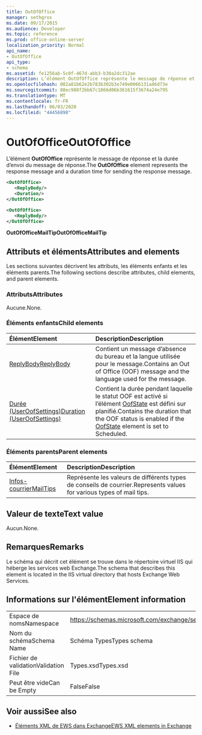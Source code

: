```yaml
---
title: OutOfOffice
manager: sethgros
ms.date: 09/17/2015
ms.audience: Developer
ms.topic: reference
ms.prod: office-online-server
localization_priority: Normal
api_name:
- OutOfOffice
api_type:
- schema
ms.assetid: fe1256ab-5c0f-467d-abb3-b38a2dc312ae
description: L’élément OutOfOffice représente le message de réponse et la durée d’envoi du message de réponse.
ms.openlocfilehash: 082a81b62e2b783b302b3e749e0066131a46d73e
ms.sourcegitcommit: 88ec988f2bb67c1866d06b361615f3674a24e795
ms.translationtype: MT
ms.contentlocale: fr-FR
ms.lasthandoff: 06/03/2020
ms.locfileid: "44456898"
---
```

# <a name="outofoffice"></a><span data-ttu-id="e70d5-103">OutOfOffice</span><span class="sxs-lookup"><span data-stu-id="e70d5-103">OutOfOffice</span></span>

<span data-ttu-id="e70d5-104">L’élément **OutOfOffice** représente le message de réponse et la durée d’envoi du message de réponse.</span><span class="sxs-lookup"><span data-stu-id="e70d5-104">The **OutOfOffice** element represents the response message and a duration time for sending the response message.</span></span> 
  
```XML
<OutOfOffice>
   <ReplyBody/>
   <Duration/>
</OutOfOffice>
```

```XML
<OutOfOffice>
   <ReplyBody/>
</OutOfOffice>
```

<span data-ttu-id="e70d5-105">**OutOfOfficeMailTip**</span><span class="sxs-lookup"><span data-stu-id="e70d5-105">**OutOfOfficeMailTip**</span></span>

## <a name="attributes-and-elements"></a><span data-ttu-id="e70d5-106">Attributs et éléments</span><span class="sxs-lookup"><span data-stu-id="e70d5-106">Attributes and elements</span></span>

<span data-ttu-id="e70d5-107">Les sections suivantes décrivent les attributs, les éléments enfants et les éléments parents.</span><span class="sxs-lookup"><span data-stu-id="e70d5-107">The following sections describe attributes, child elements, and parent elements.</span></span>
  
### <a name="attributes"></a><span data-ttu-id="e70d5-108">Attributs</span><span class="sxs-lookup"><span data-stu-id="e70d5-108">Attributes</span></span>

<span data-ttu-id="e70d5-109">Aucune.</span><span class="sxs-lookup"><span data-stu-id="e70d5-109">None.</span></span>
  
### <a name="child-elements"></a><span data-ttu-id="e70d5-110">Éléments enfants</span><span class="sxs-lookup"><span data-stu-id="e70d5-110">Child elements</span></span>

|<span data-ttu-id="e70d5-111">**Élément**</span><span class="sxs-lookup"><span data-stu-id="e70d5-111">**Element**</span></span>|<span data-ttu-id="e70d5-112">**Description**</span><span class="sxs-lookup"><span data-stu-id="e70d5-112">**Description**</span></span>|
|:-----|:-----|
|[<span data-ttu-id="e70d5-113">ReplyBody</span><span class="sxs-lookup"><span data-stu-id="e70d5-113">ReplyBody</span></span>](replybody.md) <br/> |<span data-ttu-id="e70d5-114">Contient un message d’absence du bureau et la langue utilisée pour le message.</span><span class="sxs-lookup"><span data-stu-id="e70d5-114">Contains an Out of Office (OOF) message and the language used for the message.</span></span>  <br/> |
|[<span data-ttu-id="e70d5-115">Durée (UserOofSettings)</span><span class="sxs-lookup"><span data-stu-id="e70d5-115">Duration (UserOofSettings)</span></span>](duration-useroofsettings.md) <br/> |<span data-ttu-id="e70d5-116">Contient la durée pendant laquelle le statut OOF est activé si l’élément [OofState](oofstate.md) est défini sur planifié.</span><span class="sxs-lookup"><span data-stu-id="e70d5-116">Contains the duration that the OOF status is enabled if the [OofState](oofstate.md) element is set to Scheduled.</span></span>  <br/> |
   
### <a name="parent-elements"></a><span data-ttu-id="e70d5-117">Éléments parents</span><span class="sxs-lookup"><span data-stu-id="e70d5-117">Parent elements</span></span>

|<span data-ttu-id="e70d5-118">**Élément**</span><span class="sxs-lookup"><span data-stu-id="e70d5-118">**Element**</span></span>|<span data-ttu-id="e70d5-119">**Description**</span><span class="sxs-lookup"><span data-stu-id="e70d5-119">**Description**</span></span>|
|:-----|:-----|
|[<span data-ttu-id="e70d5-120">Infos-courrier</span><span class="sxs-lookup"><span data-stu-id="e70d5-120">MailTips</span></span>](mailtips.md) <br/> |<span data-ttu-id="e70d5-121">Représente les valeurs de différents types de conseils de courrier.</span><span class="sxs-lookup"><span data-stu-id="e70d5-121">Represents values for various types of mail tips.</span></span>  <br/> |
   
## <a name="text-value"></a><span data-ttu-id="e70d5-122">Valeur de texte</span><span class="sxs-lookup"><span data-stu-id="e70d5-122">Text value</span></span>

<span data-ttu-id="e70d5-123">Aucun.</span><span class="sxs-lookup"><span data-stu-id="e70d5-123">None.</span></span>
  
## <a name="remarks"></a><span data-ttu-id="e70d5-124">Remarques</span><span class="sxs-lookup"><span data-stu-id="e70d5-124">Remarks</span></span>

<span data-ttu-id="e70d5-125">Le schéma qui décrit cet élément se trouve dans le répertoire virtuel IIS qui héberge les services web Exchange.</span><span class="sxs-lookup"><span data-stu-id="e70d5-125">The schema that describes this element is located in the IIS virtual directory that hosts Exchange Web Services.</span></span>
  
## <a name="element-information"></a><span data-ttu-id="e70d5-126">Informations sur l'élément</span><span class="sxs-lookup"><span data-stu-id="e70d5-126">Element information</span></span>

|||
|:-----|:-----|
|<span data-ttu-id="e70d5-127">Espace de noms</span><span class="sxs-lookup"><span data-stu-id="e70d5-127">Namespace</span></span>  <br/> |https://schemas.microsoft.com/exchange/services/2006/types  <br/> |
|<span data-ttu-id="e70d5-128">Nom du schéma</span><span class="sxs-lookup"><span data-stu-id="e70d5-128">Schema Name</span></span>  <br/> |<span data-ttu-id="e70d5-129">Schéma Types</span><span class="sxs-lookup"><span data-stu-id="e70d5-129">Types schema</span></span>  <br/> |
|<span data-ttu-id="e70d5-130">Fichier de validation</span><span class="sxs-lookup"><span data-stu-id="e70d5-130">Validation File</span></span>  <br/> |<span data-ttu-id="e70d5-131">Types.xsd</span><span class="sxs-lookup"><span data-stu-id="e70d5-131">Types.xsd</span></span>  <br/> |
|<span data-ttu-id="e70d5-132">Peut être vide</span><span class="sxs-lookup"><span data-stu-id="e70d5-132">Can be Empty</span></span>  <br/> |<span data-ttu-id="e70d5-133">False</span><span class="sxs-lookup"><span data-stu-id="e70d5-133">False</span></span>  <br/> |
   
## <a name="see-also"></a><span data-ttu-id="e70d5-134">Voir aussi</span><span class="sxs-lookup"><span data-stu-id="e70d5-134">See also</span></span>

- [<span data-ttu-id="e70d5-135">Éléments XML de EWS dans Exchange</span><span class="sxs-lookup"><span data-stu-id="e70d5-135">EWS XML elements in Exchange</span></span>](ews-xml-elements-in-exchange.md)


